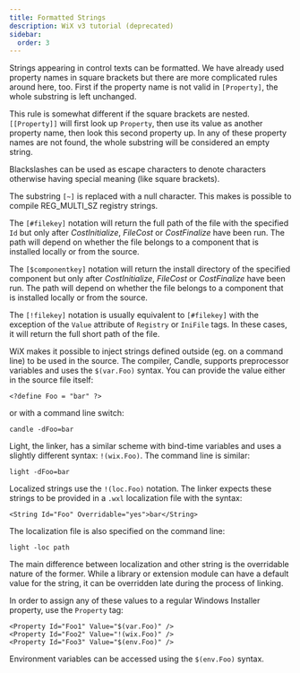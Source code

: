 ```yaml
---
title: Formatted Strings
description: WiX v3 tutorial (deprecated)
sidebar:
  order: 3
---
```


Strings appearing in control texts can be formatted. We have already used property names in square brackets but there are more complicated rules around here, too. First if the property name is not valid in `[Property]`, the whole substring is left unchanged.

This rule is somewhat different if the square brackets are nested. `[[Property]]` will first look up `Property`, then use its value as another property name, then look this second property up. In any of these property names are not found, the whole substring will be considered an empty string.

Blackslashes can be used as escape characters to denote characters otherwise having special meaning (like square brackets).

The substring `[~]` is replaced with a null character. This makes is possible to compile REG_MULTI_SZ registry strings.

The `[#filekey]` notation will return the full path of the file with the specified `Id` but only after _CostInitialize_, _FileCost_ or _CostFinalize_ have been run. The path will depend on whether the file belongs to a component that is installed locally or from the source.

The `[$componentkey]` notation will return the install directory of the specified component but only after _CostInitialize_, _FileCost_ or _CostFinalize_ have been run. The path will depend on whether the file belongs to a component that is installed locally or from the source.

The `[!filekey]` notation is usually equivalent to `[#filekey]` with the exception of the `Value` attribute of `Registry` or `IniFile` tags. In these cases, it will return the full short path of the file.

WiX makes it possible to inject strings defined outside (eg. on a command line) to be used in the source. The compiler, Candle, supports preprocessor variables and uses the `$(var.Foo)` syntax. You can provide the value either in the source file itself:

    <?define Foo = "bar" ?>

or with a command line switch:

    candle -dFoo=bar

Light, the linker, has a similar scheme with bind-time variables and uses a slightly different syntax: `!(wix.Foo)`. The command line is similar:

    light -dFoo=bar

Localized strings use the `!(loc.Foo)` notation. The linker expects these strings to be provided in a `.wxl` localization file with the syntax:

    <String Id="Foo" Overridable="yes">bar</String>

The localization file is also specified on the command line:

    light -loc path

The main difference between localization and other string is the overridable nature of the former. While a library or extension module can have a default value for the string, it can be overridden late during the process of linking.

In order to assign any of these values to a regular Windows Installer property, use the `Property` tag:

    <Property Id="Foo1" Value="$(var.Foo)" />
    <Property Id="Foo2" Value="!(wix.Foo)" />
    <Property Id="Foo3" Value="$(env.Foo)" />

Environment variables can be accessed using the `$(env.Foo)` syntax.
